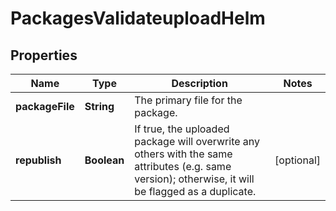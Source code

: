
# PackagesValidateuploadHelm

## Properties
Name | Type | Description | Notes
------------ | ------------- | ------------- | -------------
**packageFile** | **String** | The primary file for the package. | 
**republish** | **Boolean** | If true, the uploaded package will overwrite any others with the same attributes (e.g. same version); otherwise, it will be flagged as a duplicate. |  [optional]




